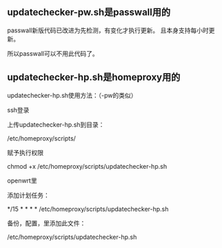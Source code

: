 updatechecker-pw.sh是passwall用的
----------------------------------------------
passwall新版代码已改进为先检测，有变化才执行更新。
且本身支持每小时更新。

所以passwall可以不用此代码了。



updatechecker-hp.sh是homeproxy用的
----------------------------------------------
updatechecker-hp.sh使用方法：（-pw的类似）

ssh登录



上传updatechecker-hp.sh到目录：

/etc/homeproxy/scripts/

赋予执行权限

chmod +x /etc/homeproxy/scripts/updatechecker-hp.sh

openwrt里

添加计划任务：

*/15 * * * * /etc/homeproxy/scripts/updatechecker-hp.sh


备份，配置，里添加此文件：

/etc/homeproxy/scripts/updatechecker-hp.sh
